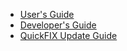   * [User's Guide](Index.md)
  * [Developer's Guide](DevelopersGuide.md)
  * [QuickFIX Update Guide](ChangingQuickFIXVersions.md)